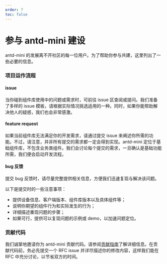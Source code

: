 ```yaml
---
order: 7
toc: false
---
```


# 参与 antd-mini 建设

antd-mini 的发展离不开社区的每一位用户。为了帮助你参与共建，这里列出了一些必要的信息。

### 项目运作流程

#### issue

当你碰到组件库使用中的问题或需求时，可前往 issue 区查阅或提问。我们准备了多样的 issue 模板，请根据实际情况挑选适用的一种。同时，如果你能帮助解决他人的疑惑，我们也会非常感激。

#### feature request

如果当前组件库无法满足你的开发需求，请通过提交 issue 来阐述你所需的功能。不过，请注意，并非所有提交的需求都一定会得到实现。antd-mini 定位于基础组件库，不包含业务类组件。我们会讨论每个提交的需求，一旦确认是基础功能所需，我们便会启动开发流程。

#### bug 反馈

提交 bug 反馈时，请尽量完整提供相关信息，方便我们迅速复现与解决该问题。

以下是提交时的一些注意事项：

- 提供设备信息、客户端版本、组件库版本以及具体组件等；
- 说明你期望的组件行为和实际发生的行为；
- 详细描述重现问题的步骤；
- 如果可行，提供可以复现问题的示例或 demo，以加速问题定位。

### 贡献代码

我们诚挚地邀请你为 antd-mini 贡献代码。请参阅[贡献指南](./contribute.md)了解详细信息。在贡献代码前，务必先提交一个 RFC issue 并详尽描述你的修改内容，这样我们能在 RFC 中充分讨论，以节省双方的时间。
